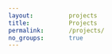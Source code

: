 ```yaml
---
layout:          projects
title:           Projects
permalink:       /projects/
no_groups:       true
---
```

